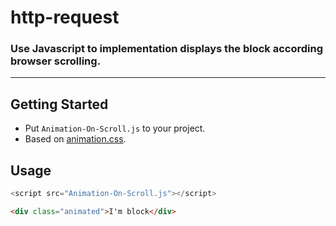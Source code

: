 # http-request
### Use Javascript to implementation displays the block according browser scrolling.

---

## Getting Started

- Put `Animation-On-Scroll.js` to your project.
- Based on [animation.css](https://github.com/daneden/animate.css).

## Usage

```javascript
<script src="Animation-On-Scroll.js"></script>
```

```html
<div class="animated">I'm block</div>
```
